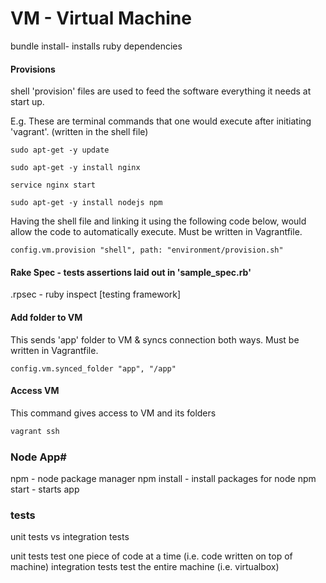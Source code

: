 # VM - Virtual Machine
bundle install- installs ruby dependencies

#### Provisions

shell 'provision' files are used to feed the software everything it needs at start up.

E.g. These are terminal commands that one would execute after initiating 'vagrant'. (written in the shell file)
```
sudo apt-get -y update

sudo apt-get -y install nginx

service nginx start

sudo apt-get -y install nodejs npm
```
Having the shell file and linking it using the following code below, would allow the code to automatically execute.
Must be written in Vagrantfile.
```
config.vm.provision "shell", path: "environment/provision.sh"
```
#### Rake Spec - tests assertions laid out in 'sample_spec.rb'
.rpsec - ruby inspect [testing framework]

#### Add folder to VM
This sends 'app' folder to VM & syncs connection both ways.
Must be written in Vagrantfile.
```
config.vm.synced_folder "app", "/app"
```

#### Access VM
This command gives access to VM and its folders

```bash
vagrant ssh
```


### Node App#
npm - node package manager
npm install - install packages for node
npm start - starts app

### tests

unit tests vs integration tests

unit tests test one piece of code at a time (i.e. code written on top of machine)
integration tests test the entire machine (i.e. virtualbox)

